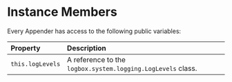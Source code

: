 # Instance Members

Every Appender has access to the following public variables:

| Property | Description |
| :--- | :--- |
| `this.logLevels` | A reference to the `logbox.system.logging.LogLevels` class. |


